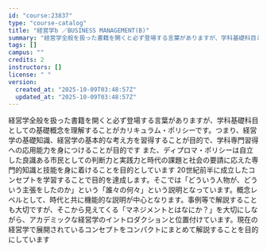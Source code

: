 ```yaml
---
id: "course:23837"
type: "course-catalog"
title: "経営学b ／BUSINESS MANAGEMENT(B)"
summary: "経営学全般を扱った書籍を開くと必ず登場する言葉がありますが、学科基礎科目としての基礎概念を理解することがカリキュラム・ポリシーです。つまり、経営学の基礎知識、経営学の基本的な考え方を習得することが目的で、学科専門習得への応用能力を身につける…"
tags: []
campus: ""
credits: 2
instructors: []
license: " "
version:
  created_at: "2025-10-09T03:48:57Z"
  updated_at: "2025-10-09T03:48:57Z"
---
```


経営学全般を扱った書籍を開くと必ず登場する言葉がありますが、学科基礎科目としての基礎概念を理解することがカリキュラム・ポリシーです。つまり、経営学の基礎知識、経営学の基本的な考え方を習得することが目的で、学科専門習得への応用能力を身につけることが目的です また、ディプロマ・ポリシーは自立した良識ある市民としての判断力と実践力と時代の課題と社会の要請に応えた専門的知識と技能を身に着けることを目的としています 20世紀前半に成立したコンセプトを学習することで目的を達成します。そこでは「どういう人物が、どういう主張をしたのか」という「誰々の何々」という説明となっています。概念レベルとして、時代と共に機能的な説明が中心となります。事例等で解説することも大切ですが、そこから見えてくる「マネジメントとはなにか？」を大切にしながら、アカデミックな経営学のイントロダクションと位置付けています。現在の経営学で展開されているコンセプトをコンパクトにまとめて解説することを目的にしています
